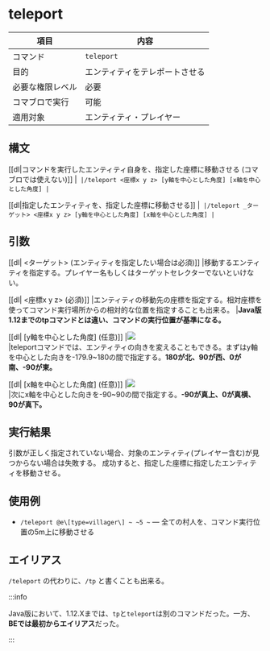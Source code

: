 # teleport

| 項目 | 内容 |
| --- | --- |
| コマンド | `teleport` |
| 目的 | エンティティをテレポートさせる |
| 必要な権限レベル | 必要 |
| コマブロで実行 | 可能 |
| 適用対象 | エンティティ・プレイヤー |

## 構文

[[dl|コマンドを実行したエンティティ自身を、指定した座標に移動させる (コマブロでは使えない)]]
|```
|/teleport <座標x y z> [y軸を中心とした角度] [x軸を中心とした角度]
|```

[[dl|指定したエンティティを、指定した座標に移動させる]]
|```
|/teleport _ターゲット> <座標x y z> [y軸を中心とした角度] [x軸を中心とした角度]
|```

## 引数

[[dl| <ターゲット> (エンティティを指定したい場合は必須)]]
|移動するエンティティを指定する。プレイヤー名もしくはターゲットセレクターでないといけない。

[[dl| <座標x y z> (必須)]]
|エンティティの移動先の座標を指定する。相対座標を使ってコマンド実行場所からの相対的な位置を指定することも出来る。
|**Java版1.12までのtpコマンドとは違い、コマンドの実行位置が基準になる。**

[[dl| [y軸を中心とした角度] (任意)]]
|![](https://cdn-ak.f.st-hatena.com/images/fotolife/s/sasigume/20210208/20210208094214.jpg)  
|teleportコマンドでは、エンティティの向きを変えることもできる。まずはy軸を中心とした向きを-179.9~180の間で指定する。**180が北、90が西、0が南、-90が東。**

[[dl| [x軸を中心とした角度] (任意)]]
|![](https://cdn-ak.f.st-hatena.com/images/fotolife/s/sasigume/20210208/20210208094211.jpg)  
|次にx軸を中心とした向きを-90~90の間で指定する。**\-90が真上、0が真横、90が真下。**

## 実行結果

引数が正しく指定されていない場合、対象のエンティティ(プレイヤー含む)が見つからない場合は失敗する。 成功すると、指定した座標に指定したエンティティを移動させる。

## 使用例

- `/teleport @e\[type=villager\] ~ ~5 ~` ― 全ての村人を、コマンド実行位置の5m上に移動させる

## エイリアス

`/teleport` の代わりに、`/tp` と書くことも出来る。

:::info

Java版において、1.12.Xまでは、`tp`と`teleport`は別のコマンドだった。一方、**BEでは最初からエイリアス**だった。

:::

